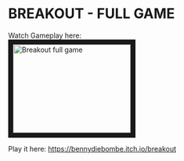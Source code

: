 # BREAKOUT - FULL GAME

Watch Gameplay here:\
<a href="http://www.youtube.com/watch?feature=player_embedded&v=PShwZ4hC3FY
" target="_blank"><img src="http://img.youtube.com/vi/PShwZ4hC3FY/0.jpg" 
alt="Breakout full game" width="240" height="180" border="10" /></a>

Play it here:
https://bennydiebombe.itch.io/breakout
